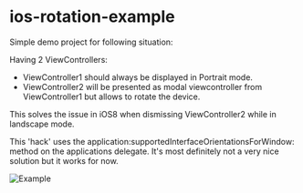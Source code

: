 ios-rotation-example
====================

Simple demo project for following situation:

Having 2 ViewControllers:
- ViewController1 should always be displayed in Portrait mode. 
- ViewController2 will be presented as modal viewcontroller from ViewController1 but allows to rotate the device. 

This solves the issue in iOS8 when dismissing ViewController2 while in landscape mode.

This 'hack' uses the application:supportedInterfaceOrientationsForWindow: method on the applications delegate. 
It's most definitely not a very nice solution but it works for now. 

![Example](/iphone_animation.gif?raw=true "Example from iOS8(Beta5) Simulator")

